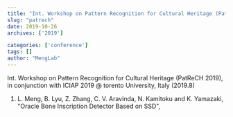 ```yaml
---
title: "Int. Workshop on Pattern Recognition for Cultural Heritage (PatReCH 2019)"
slug: "patrech"
date: 2019-10-26
archives: ['2019']

categories: ['conference']
tags: []
author: "MengLab"
---
```

Int. Workshop on Pattern Recognition for Cultural Heritage (PatReCH 2019), in conjunction with ICIAP 2019 @ torento University, Italy (2019.8)

1. L. Meng, B. Lyu, Z. Zhang, C. V. Aravinda, N. Kamitoku and K. Yamazaki, "Oracle Bone Inscription Detector Based on SSD",
